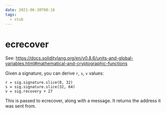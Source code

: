 ```yaml
---
date: 2021-06-30T00:18
tags: 
  - stub
---
```


# ecrecover

See: https://docs.soliditylang.org/en/v0.8.6/units-and-global-variables.html#mathematical-and-cryptographic-functions

Given a signature, you can derive `r`, `s`, `v` values:
```
r = sig.signature.slice(0, 32)
s = sig.signature.slice(32, 64)
v = sig.recovery + 27
```

This is passed to ecrecover, along with a message. It returns the address it was sent from.

